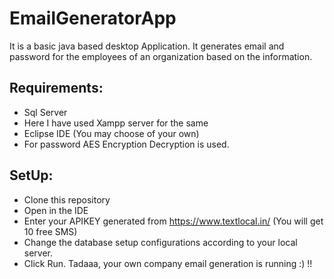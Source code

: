 # EmailGeneratorApp

It is a basic java based desktop Application.
It generates email and password for the employees of an organization based on the information.

## Requirements:
* Sql Server
* Here I have used Xampp server for the same
* Eclipse IDE (You may choose of your own)
* For password AES Encryption Decryption is used.

## SetUp:
* Clone this repository
* Open in the IDE
* Enter your APIKEY generated from https://www.textlocal.in/ (You will get 10 free SMS)
* Change the database setup configurations according to your local server.
* Click Run. Tadaaa, your own company email generation is running :) !!
